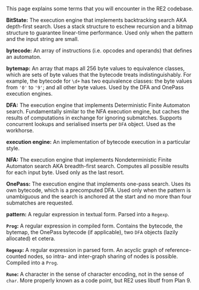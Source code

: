 This page explains some terms that you will encounter in the RE2 codebase.

**BitState:** The execution engine that implements backtracking search AKA depth-first search. Uses a stack structure to eschew recursion and a bitmap structure to guarantee linear-time performance. Used only when the pattern and the input string are small.

**bytecode:** An array of instructions (i.e. opcodes and operands) that defines an automaton.

**bytemap:** An array that maps all 256 byte values to equivalence classes, which are sets of byte values that the bytecode treats indistinguishably. For example, the bytecode for `\d+` has two equivalence classes: the byte values from `'0'` to `'9'`; and all other byte values. Used by the DFA and OnePass execution engines.

**DFA:** The execution engine that implements Deterministic Finite Automaton search. Fundamentally similar to the NFA execution engine, but caches the results of computations in exchange for ignoring submatches. Supports concurrent lookups and serialised inserts per `DFA` object. Used as the workhorse.

**execution engine:** An implementation of bytecode execution in a particular style.

**NFA:** The execution engine that implements Nondeterministic Finite Automaton search AKA breadth-first search. Computes all possible results for each input byte. Used only as the last resort.

**OnePass:** The execution engine that implements one-pass search. Uses its own bytecode, which is a precomputed DFA. Used only when the pattern is unambiguous and the search is anchored at the start and no more than four submatches are requested.

**pattern:** A regular expression in textual form. Parsed into a `Regexp`.

**`Prog`:** A regular expression in compiled form. Contains the bytecode, the bytemap, the OnePass bytecode (if applicable), two `DFA` objects (lazily allocated) et cetera.

**`Regexp`:** A regular expression in parsed form. An acyclic graph of reference-counted nodes, so intra- and inter-graph sharing of nodes is possible. Compiled into a `Prog`.

**`Rune`:** A character in the sense of character encoding, not in the sense of `char`. More properly known as a code point, but RE2 uses libutf from Plan 9.
